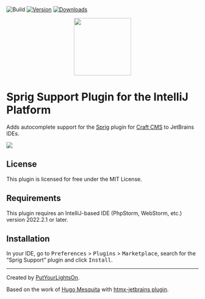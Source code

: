 ![Build](https://github.com/putyourlightson/intellij-sprig-support/workflows/Build/badge.svg)
[![Version](https://img.shields.io/jetbrains/plugin/v/21571-sprig-support)](https://plugins.jetbrains.com/plugin/21571-sprig-support)
[![Downloads](https://img.shields.io/jetbrains/plugin/d/21571-sprig-support)](https://plugins.jetbrains.com/plugin/21571-sprig-support)

<p align="center"><img width="150" src="https://raw.githubusercontent.com/putyourlightson/craft-sprig/v1/src/icon.svg"></p>

# Sprig Support Plugin for the IntelliJ Platform

<!-- Plugin description -->
Adds autocomplete support for the [Sprig](https://putyourlightson.com/plugins/sprig) plugin for [Craft CMS](https://craftcms.com/) to JetBrains IDEs.
<!-- Plugin description end -->

![](https://plugins.jetbrains.com/files/21571/screenshot_4e0a58a0-a92c-4eaa-ba64-a2adde923890)

## License

This plugin is licensed for free under the MIT License.

## Requirements

This plugin requires an IntelliJ-based IDE (PhpStorm, WebStorm, etc.) version 2022.2.1 or later.

## Installation

In your IDE, go to <kbd>Preferences</kbd> > <kbd>Plugins</kbd> > <kbd>Marketplace</kbd>, search for the “Sprig Support” plugin and click <kbd>Install</kbd>.

---

Created by [PutYourLightsOn](https://putyourlightson.com/).

Based on the work of [Hugo Mesquita](https://twitter.com/hugohomesquita) with [htmx-jetbrains plugin](https://github.com/hugohomesquita/htmx-jetbrains).
